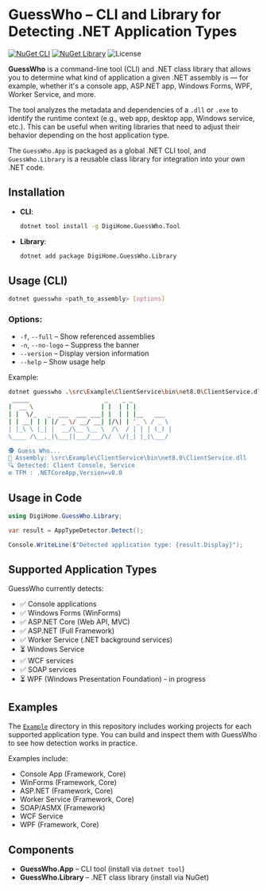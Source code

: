 # GuessWho – CLI and Library for Detecting .NET Application Types

[![NuGet CLI](https://img.shields.io/nuget/v/DigiHome.GuessWho.Tool.svg?label=GuessWho.Tool&logo=nuget)](https://www.nuget.org/packages/DigiHome.GuessWho.Tool)
[![NuGet Library](https://img.shields.io/nuget/v/DigiHome.GuessWho.Library.svg?label=GuessWho.Library&logo=nuget)](https://www.nuget.org/packages/DigiHome.GuessWho.Library)
![License](https://img.shields.io/github/license/digihome/guess-who)

**GuessWho** is a command-line tool (CLI) and .NET class library that allows you to determine what kind of application a given .NET assembly is — for example, whether it's a console app, ASP.NET app, Windows Forms, WPF, Worker Service, and more.

The tool analyzes the metadata and dependencies of a `.dll` or `.exe` to identify the runtime context (e.g., web app, desktop app, Windows service, etc.). This can be useful when writing libraries that need to adjust their behavior depending on the host application type.

The `GuessWho.App` is packaged as a global .NET CLI tool, and `GuessWho.Library` is a reusable class library for integration into your own .NET code.

## Installation

- **CLI**:
  ```bash
  dotnet tool install -g DigiHome.GuessWho.Tool
  ```

- **Library**:
  ```bash
  dotnet add package DigiHome.GuessWho.Library
  ```

## Usage (CLI)

```bash
dotnet guesswho <path_to_assembly> [options]
```

### Options:
- `-f`, `--full` – Show referenced assemblies
- `-n`, `--no-logo` – Suppress the banner
- `--version` – Display version information
- `--help` – Show usage help

Example:
```bash
dotnet guesswho .\src\Example\ClientService\bin\net8.0\ClientService.dll
 _____                     _    _ _
|  __ \                   | |  | | |
| |  \/_   _  ___  ___ ___| |  | | |__   ___
| | __| | | |/ _ \/ __/ __| |/\| | '_ \ / _ \
| |_\ \ |_| |  __/\__ \__ \  /\  / | | | (_) |
\____ /\__,_|\___||___/___/\/  \/|_| |_|\___/

🕵️ Guess Who...
📁 Assembly: \src\Example\ClientService\bin\net8.0\ClientService.dll
🔍 Detected: Client Console, Service
⚙️ TFM : .NETCoreApp,Version=v8.0
```

## Usage in Code

```csharp
using DigiHome.GuessWho.Library;

var result = AppTypeDetector.Detect();

Console.WriteLine($"Detected application type: {result.Display}");
```

## Supported Application Types

GuessWho currently detects:

- ✅ Console applications
- ✅ Windows Forms (WinForms)
- ✅ ASP.NET Core (Web API, MVC)
- ✅ ASP.NET (Full Framework)
- ✅ Worker Service (.NET background services)
- ⏳ Windows Service
- ✅ WCF services
- ✅ SOAP services
- ⏳ WPF (Windows Presentation Foundation) - in progress

## Examples

The [`Example`](https://github.com/digihome/guess-who/tree/main/Example) directory in this repository includes working projects for each supported application type. You can build and inspect them with GuessWho to see how detection works in practice.

Examples include:

- Console App (Framework, Core)
- WinForms (Framework, Core)
- ASP.NET (Framework, Core)
- Worker Service (Framework, Core)
- SOAP/ASMX (Framework)
- WCF Service
- WPF (Framework, Core)

## Components

- **GuessWho.App** – CLI tool (install via `dotnet tool`)
- **GuessWho.Library** – .NET class library (install via NuGet)

